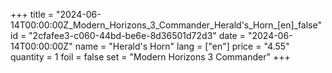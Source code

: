 +++
title = "2024-06-14T00:00:00Z_Modern_Horizons_3_Commander_Herald's_Horn_[en]_false"
id = "2cfafee3-c060-44bd-be6e-8d36501d72d3"
date = "2024-06-14T00:00:00Z"
name = "Herald's Horn"
lang = ["en"]
price = "4.55"
quantity = 1
foil = false
set = "Modern Horizons 3 Commander"
+++
